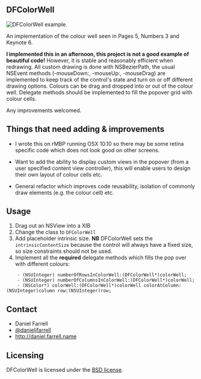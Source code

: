 DFColorWell
-----------

![DFColorWell example.](https://github.com/danieljfarrell/DFColorWell/blob/master/screenshot.png)

An implementation of the colour well seen in Pages 5, Numbers 3 and Keynote 6.

**I implemented this in an afternoon, this project is not a good example of beautiful code!** However, it is stable and reasonably efficient when redrawing. All custom drawing is done with NSBezierPath, the usual NSEvent methods (-mouseDown:, -mouseUp:, -mouseDrag) are implemented to keep track of the control's state and turn on or off different drawing options. Colours can be drag and dropped into or out of the colour well. Delegate methods should be implemented to fill the popover grid with colour cells.

Any improvements welcomed. 

Things that need adding & improvements
--------------------------------------

* I wrote this on rMBP running OSX 10.10 so there may be some retina specific code which does not look good on other screens.

* Want to add the ability to display custom views in the popover (from a user specified content view controller), this will enable users to design their own layout of colour cells etc.

* General refactor which improves code reusability, isolation of commonly draw elements (e.g. the colour cell) etc.

Usage
-----

1. Drag out an NSView into a XIB
2. Change the class to `DFColorWell`
3. Add placeholder intrinsic size. **NB** DFColorWell sets the `intrinsicContentSize` because the control will always have a fixed size, so size constraints should not be used.
4. Implement all the **required** delegate methods which fills the pop over with different colours:

```
    - (NSUInteger) numberOfRowsInColorWell:(DFColorWell*)colorWell;
    - (NSUInteger) numberOfColumnsInColorWell:(DFColorWell*)colorWell;
    - (NSColor*) colorWell:(DFColorWell*)colorWell colorAtColumn:(NSUInteger)column row:(NSUInteger)row;
```

Contact
-------
* Daniel Farrell
* [@danieljfarrell](http://twitter.com/danieljfarrell)
* http://daniel.farrell.name

Licensing
---------
DFColorWell is licensed under the [BSD license](http://www.opensource.org/licenses/bsd-license.php).
